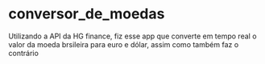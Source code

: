 # conversor_de_moedas

Utilizando a API da HG finance, fiz esse app que converte em tempo real o valor da moeda brsileira para euro e dólar, assim como também faz o contrário 
